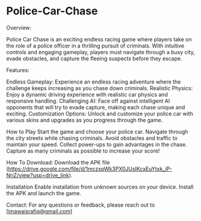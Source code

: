 # Police-Car-Chase

Overview:

Police Car Chase is an exciting endless racing game where players take on the role of a police officer in a thrilling pursuit of criminals. With intuitive controls and engaging gameplay, players must navigate through a busy city, evade obstacles, and capture the fleeing suspects before they escape.


Features:

Endless Gameplay: Experience an endless racing adventure where the challenge keeps increasing as you chase down criminals.
Realistic Physics: Enjoy a dynamic driving experience with realistic car physics and responsive handling.
Challenging AI: Face off against intelligent AI opponents that will try to evade capture, making each chase unique and exciting.
Customization Options: Unlock and customize your police car with various skins and upgrades as you progress through the game.


How to Play
Start the game and choose your police car.
Navigate through the city streets while chasing criminals.
Avoid obstacles and traffic to maintain your speed.
Collect power-ups to gain advantages in the chase.
Capture as many criminals as possible to increase your score!

How To Download:
Download the APK file (https://drive.google.com/file/d/1mczxpWk3PX0JUsIKcxEuYtxk_iP-NriZ/view?usp=drive_link).

Installation
Enable installation from unknown sources on your device.
Install the APK and launch the game.

Contact:
For any questions or feedback, please reach out to [imawaisrafiq@gmail.com]
